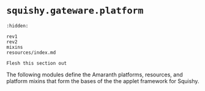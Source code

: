 # `squishy.gateware.platform`

```{toctree}
:hidden:

rev1
rev2
mixins
resources/index.md
```

```{todo}
Flesh this section out
```

The following modules define the Amaranth platforms, resources, and platform mixins
that form the bases of the the applet framework for Squishy.
